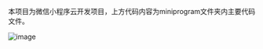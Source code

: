   本项目为微信小程序云开发项目，上方代码内容为miniprogram文件夹内主要代码文件。

 ![image](https://github.com/htarea/minipro/blob/main/Screenshots/1.png)
